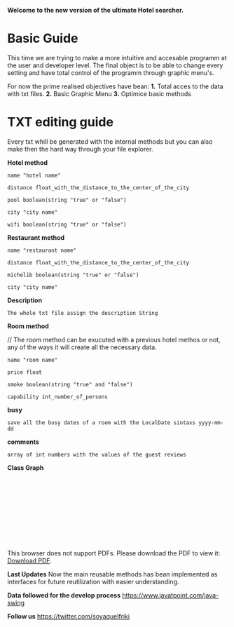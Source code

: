 **Welcome to the new version of the ultimate Hotel searcher.**

# Basic Guide

This time we are trying to make a more intuitive and accesable programm at the user and developer level.
The final object is to be able to change every setting and have total control of the programm through graphic menu's.

For now the prime realised objectives have bean:
    **1.** Total acces to the data with txt files.
    **2.** Basic Graphic Menu
    **3.** Optimice basic methods
    
# TXT editing guide
  Every txt whill be generated with the internal methods but you can also make then the hard way through your file explorer.
  
  **Hotel method**
  
    name "hotel name" 
    
    distance float_with_the_distance_to_the_center_of_the_city
    
    pool boolean(string "true" or "false")
    
    city "city name"
    
    wifi boolean(string "true" or "false")
    
  **Restaurant method**
  
    name "restaurant name" 
    
    distance float_with_the_distance_to_the_center_of_the_city
    
    michelib boolean(string "true" or "false")
    
    city "city name"
    
  **Description**
    
    The whole txt file assign the description String
    
  **Room method**
  
  // The room method can be exucuted with a previous hotel methos or not, any of the ways it will create all the necessary data.
    
    name "room name"
    
    price float
    
    smoke boolean(string "true" and "false")
    
    capability int_number_of_persons
    
  **busy**
    
    save all the busy dates of a room with the LocalDate sintaxs yyyy-mm-dd
    
  **comments**
    
    array of int numbers with the values of the guest reviews
    
  **Class Graph**
  
  <object data="https://github.com/Makesito/Graphic-Hotel-Searcher/blob/master/DiagramaGraphicHotel.pdf" type="application/pdf" width="700px" height="700px">
    <embed src="hhttps://github.com/Makesito/Graphic-Hotel-Searcher/blob/master/DiagramaGraphicHotel.pdf">
        <p>This browser does not support PDFs. Please download the PDF to view it: <a href="https://github.com/Makesito/Graphic-Hotel-Searcher/blob/master/DiagramaGraphicHotel.pdf">Download PDF</a>.</p>
    </embed>
</object>
    
    
  **Last Updates**
      Now the main reusable methods has bean implemented as interfaces for future reutilization with easier understanding.
      
  **Data followed for the develop process**
      https://www.javatpoint.com/java-swing
      
  **Follow us**
      https://twitter.com/soyaquelfriki

